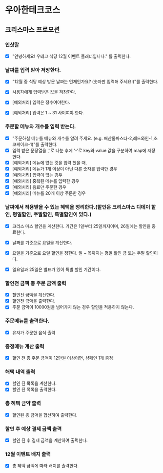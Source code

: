 # 우아한테크코스

## 크리스마스 프로모션

### 인삿말
- [x] "안녕하세요! 우테코 식당 12월 이벤트 플래너입니다." 를 출력한다.

### 날짜를 입력 받아 저장한다.
- [x] "12월 중 식당 예상 방문 날짜는 언제인가요? (숫자만 입력해 주세요!)"를 출력한다.
- [x] 사용자에게 입력받은 값을 저장한다.
- [x] [예외처리] 입력은 정수여야한다.
- [x] [예외처리] 입력은 1 ~ 31 사이여야 한다.


### 주문할 메뉴와 개수를 입력 받는다.
- [x] "주문하실 메뉴를 메뉴와 개수를 알려 주세요. (e.g. 해산물파스타-2,레드와인-1,초코케이크-1)"를 출력한다.
- [x] 입력 받은 문장열을 ','로 나눈 후에 '-'로 key와 value 값을 구분하여 map에 저장한다.
- [x] [예외처리] 메뉴에 없는 것을 입력 했을 때,
- [x] [예외처리] 메뉴가 1개 이상이 아닌 다른 숫자를 입력한 경우
- [x] [예외처리] 입력이 없는 경우
- [x] [예외처리] 중복된 메뉴를 입력한 경우
- [x] [예외처리] 음료만 주문한 경우
- [x] [예외처리] 메뉴를 20개 이상 주문한 경우

### 날짜에서 적용받을 수 있는 혜택을 정리한다.(할인은 크리스마스 디데이 할인, 평일할인, 주말할인, 특별할인이 있다.)
- [x] 크리스 마스 할인을 계산한다. 기간은 1일부터 25일까지이며, 26일에는 할인을 종료한다.
- [x] 날짜를 기준으로 요일을 계산한다.
- [x] 요일을 기준으로 요일 할인을 정한다. 일 ~ 목까지는 평일 할인 금 토는 주말 할인이다.
- [x] 일요일과 25일은 별표가 있어 특별 할인 기간이다.


### 할인전 금액 총 주문 금액 출력
- [x] 할인전 금액을 계산한다.
- [x] 할인전 금액을 출력한다.
- [x] 주문 금액이 10000원을 넘어가지 않는 경우 할인을 적용하지 않는다.

### 주문메뉴를 출력한다.
- [x] 유저가 주문한 음식 출력

### 증정메뉴 계산 출력
- [x] 할인 전 총 주문 금액이 12만원 이상이면, 샴페인 1개 증정

### 해택 내역 출력
- [x] 할인 된 목록을 계산한다.
- [x] 할인 된 목록을 출력한다.

### 총 혜택 금약 출력
- [x] 할인된 총 금액을 합산하여 출력한다.

### 할인 후 예상 결제 금액 출력
- [x] 할인 된 후 결제 금액을 계산하여 출력한다.

### 12월 이벤트 배지 출력
- [x] 총 혜택 금액에 따라 배지를 출력한다.